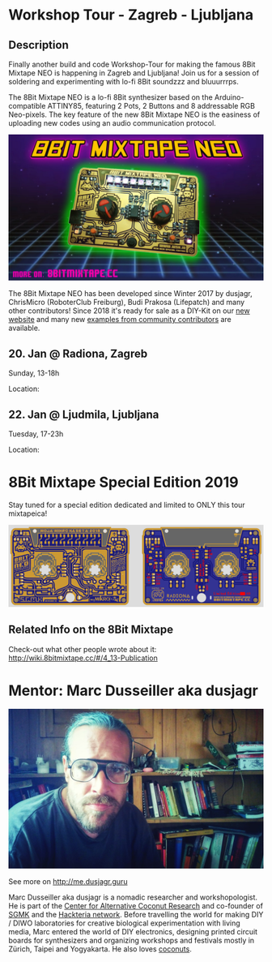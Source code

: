 # Workshop Tour - Zagreb - Ljubljana

## Description 

Finally another build and code Workshop-Tour for making the famous 8Bit Mixtape NEO is happening in Zagreb and Ljubljana! Join us for a session of soldering and experimenting with lo-fi 8Bit soundzzz and bluuurrrps.

The 8Bit Mixtape NEO is a lo-fi 8Bit synthesizer based on the Arduino-compatible ATTINY85, featuring 2 Pots, 2 Buttons and 8 addressable RGB Neo-pixels. The key feature of the new 8Bit Mixtape NEO is the easiness of uploading new codes using an audio communication protocol.

![](/images/8Bit-Mixtape_v30_80ies.jpg)

The 8Bit Mixtape NEO has been developed since Winter 2017 by dusjagr, ChrisMicro (RoboterClub Freiburg), Budi Prakosa (Lifepatch) and many other contributors! Since 2018 it's ready for sale as a DIY-Kit on our [new website](http://neo.8bitmixtape.cc/) and many new [examples from community contributors](http://neo.8bitmixtape.cc/mixtape) are available.

## 20. Jan @ Radiona, Zagreb
Sunday, 13-18h

Location:


## 22. Jan @ Ljudmila, Ljubljana
Tuesday, 17-23h 

Location:


# 8Bit Mixtape Special Edition 2019

Stay tuned for a special edition dedicated and limited to ONLY this tour mixtapeica!

![](/images/gerbView_v04.png)

## Related Info on the 8Bit Mixtape

Check-out what other people wrote about it:
http://wiki.8bitmixtape.cc/#/4_13-Publication

# Mentor: Marc Dusseiller aka dusjagr

![dusjagr portrait Kampfbrille](images/ZagrebWorkshop/dusjagr_Kampfbrille.jpg)

See more on http://me.dusjagr.guru

Marc Dusseiller aka dusjagr is a nomadic researcher and workshopologist. He is part of the [Center for Alternative Coconut Research](http://www.randelab.ch/) and co-founder of [SGMK](http://mechatronicart.ch) and the [Hackteria network](http://hackteria.org). Before travelling the world for making DIY / DIWO laboratories for creative biological experimentation with living media, Marc entered the world of DIY electronics, designing printed circuit boards for synthesizers and organizing workshops and festivals mostly in Zürich, Taipei and Yogyakarta. He also loves [coconuts](http://neo.8bitmixtape.cc/).

